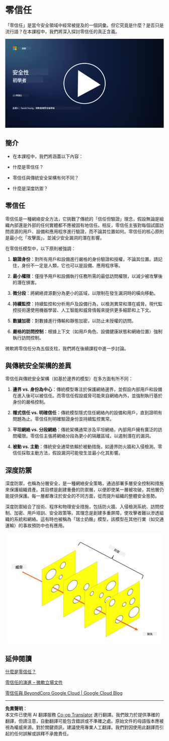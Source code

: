 <!--
CO_OP_TRANSLATOR_METADATA:
{
  "original_hash": "75f77f972d2233c584f87c1eb96c983b",
  "translation_date": "2025-09-03T17:18:01+00:00",
  "source_file": "1.5 Zero trust.md",
  "language_code": "tw"
}
-->
# 零信任

「零信任」是當今安全領域中經常被提及的一個詞彙。但它究竟是什麼？是否只是流行語？在本課程中，我們將深入探討零信任的真正含義。

[![觀看影片](../../translated_images/1-5_placeholder.36b707a8de54c96991f42d1e0a5979771993f470834d818e581c8de8c447bc5b.tw.png)](https://learn-video.azurefd.net/vod/player?id=ee1551cc-e7a5-4db6-a897-c286abe68a69)

## 簡介

- 在本課程中，我們將涵蓋以下內容：

- 什麼是零信任？

- 零信任與傳統安全架構有何不同？

- 什麼是深度防禦？

## 零信任

零信任是一種網絡安全方法，它挑戰了傳統的「信任但驗證」理念，假設無論是組織內部還是外部的任何實體都不應被固有地信任。相反，零信任主張對每個試圖訪問資源的用戶、設備和應用程序進行驗證，而不論其位置如何。零信任的核心原則是最小化「攻擊面」，並減少安全漏洞的潛在影響。

在零信任模型中，以下原則被強調：

1. **驗證身份**：對所有用戶和設備進行嚴格的身份驗證和授權，不論其位置。請記住，身份不一定是人類，它也可以是設備、應用程序等。

2. **最小權限**：僅授予用戶和設備執行任務所需的最低訪問權限，以減少被攻擊後的潛在損害。

3. **微分段**：將網絡資源劃分為更小的區域，以限制在發生漏洞時的橫向移動。

4. **持續監控**：持續監控和分析用戶及設備行為，以檢測異常和潛在威脅。現代監控技術還使用機器學習、人工智能和威脅情報來提供更多細節和上下文。

5. **數據加密**：對數據進行傳輸和靜態加密，以防止未授權的訪問。

6. **嚴格的訪問控制**：根據上下文（如用戶角色、設備健康狀態和網絡位置）強制執行訪問控制。

微軟將零信任分為五個支柱，我們將在後續課程中進一步討論。

## 與傳統安全架構的差異

零信任與傳統安全架構（如基於邊界的模型）在多方面有所不同：

1. **邊界 vs. 身份為中心**：傳統模型專注於保護網絡邊界，並假設內部用戶和設備在進入後可以被信任。而零信任假設威脅可能來自網絡內外，並強制執行基於身份的嚴格控制。

2. **隱式信任 vs. 明確信任**：傳統模型隱式信任網絡內的設備和用戶，直到證明有問題為止。零信任則明確驗證身份並持續監控異常。

3. **平坦網絡 vs. 分段網絡**：傳統架構通常涉及平坦網絡，內部用戶擁有廣泛的訪問權限。零信任主張將網絡分段為更小的隔離區域，以遏制潛在的漏洞。

4. **被動 vs. 主動**：傳統安全通常依賴於被動措施，如邊界防火牆和入侵檢測。零信任採取主動方法，假設漏洞可能發生並最小化其影響。

## 深度防禦

深度防禦，也稱為分層安全，是一種網絡安全策略，通過部署多層安全控制和措施來保護組織資產。其目標是創建重疊的防禦層，以便即使某一層被攻破，其他層仍能提供保護。每一層都專注於安全的不同方面，從而提升組織的整體安全態勢。

深度防禦結合了技術、程序和物理安全措施，包括防火牆、入侵檢測系統、訪問控制、加密、用戶培訓、安全政策等。其理念是創建多重屏障，使攻擊者難以滲透組織的系統和網絡。這有時也被稱為「瑞士奶酪」模型，該模型在其他行業（如交通運輸）的事故預防中也有應用。

![image](../../translated_images/swisscheese.dc1f2a129515c5af146d3fe0b5e69305e16bfb7ae348d0e4d59a02ada9f5e92b.tw.png)

## 延伸閱讀

[什麼是零信任？](https://learn.microsoft.com/security/zero-trust/zero-trust-overview?WT.mc_id=academic-96948-sayoung)

[零信任的演進 – 微軟立場文件](https://query.prod.cms.rt.microsoft.com/cms/api/am/binary/RWJJdT?WT.mc_id=academic-96948-sayoung)

[零信任與 BeyondCorp Google Cloud | Google Cloud Blog](https://cloud.google.com/blog/topics/developers-practitioners/zero-trust-and-beyondcorp-google-cloud)

---

**免責聲明**：  
本文件已使用 AI 翻譯服務 [Co-op Translator](https://github.com/Azure/co-op-translator) 進行翻譯。我們致力於提供準確的翻譯，但請注意，自動翻譯可能包含錯誤或不準確之處。原始文件的母語版本應被視為權威來源。對於關鍵資訊，建議使用專業人工翻譯。我們對因使用此翻譯而引起的任何誤解或誤釋不承擔責任。